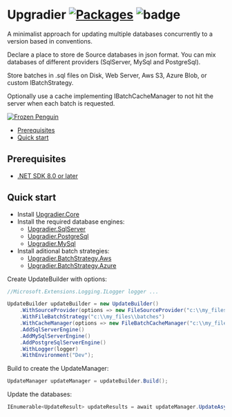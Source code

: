 # Upgradier [![Packages](https://github.com/NetDefender/Ugradier/actions/workflows/packages.yml/badge.svg)](https://github.com/NetDefender/Ugradier/actions/workflows/packages.yml) ![badge](https://img.shields.io/endpoint?url=https://gist.githubusercontent.com/NetDefender/d51c51b9b1e64ce740782fe8db02a889/raw/code-coverage-upgradier.json)

A minimalist approach for updating multiple databases concurrently to a version based in conventions.

Declare a place to store de Source databases in json format. You can mix databases of different providers (SqlServer, MySql and PostgreSql).

Store batches in .sql files on Disk, Web Server, Aws S3, Azure Blob, or custom IBatchStrategy.

Optionally use a cache implementing IBatchCacheManager to not hit the server when each batch is requested.

[![Frozen Penguin](https://github.com/NetDefender/Ugradier/blob/master/Upgradier.png)](https://github.com/NetDefender/Ugradier)

- [Prerequisites](#prerequisites)
- [Quick start](#quick-start)

## Prerequisites
- [.NET SDK 8.0 or later](https://www.microsoft.com/net/download)

## Quick start

- Install [Upgradier.Core](https://www.nuget.org/packages/Upgradier.Core)
- Install the required database engines:
    - [Upgradier.SqlServer](https://www.nuget.org/packages/Upgradier.SqlServer)
	- [Upgradier.PostgreSql](https://www.nuget.org/packages/Upgradier.PostgreSql)
	- [Upgradier.MySql](https://www.nuget.org/packages/Upgradier.MySql)
- Install aditional batch strategies:
    - [Upgradier.BatchStrategy.Aws](https://www.nuget.org/packages/Upgradier.BatchStrategy.Aws)
    - [Upgradier.BatchStrategy.Azure](https://www.nuget.org/packages/Upgradier.BatchStrategy.Azure)

Create UpdateBuilder with options:

```csharp
//Microsoft.Extensions.Logging.ILogger logger ...

UpdateBuilder updateBuilder = new UpdateBuilder()
    .WithSourceProvider(options => new FileSourceProvider("c:\\my_files\\sources.json", options.Logger, options.Environment))
    .WithFileBatchStrategy("c:\\my_files\\batches")
    .WithCacheManager(options => new FileBatchCacheManager("c:\\my_files\\cache", options.Logger, options.Environment))
    .AddSqlServerEngine()
    .AddMySqlServerEngine()
    .AddPostgreSqlServerEngine()
    .WithLogger(logger)
    .WithEnvironment("Dev");
```
Build to create the UpdateManager:

```csharp
UpdateManager updateManager = updateBuilder.Build();
```

Update the databases:
```csharp
IEnumerable<UpdateResult> updateResults = await updateManager.UpdateAsync();
```